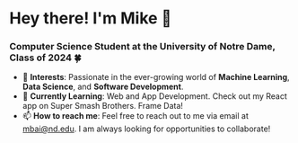 # Hey there! I'm Mike 👋
### Computer Science Student at the University of Notre Dame, Class of 2024 🍀

- 🔭 **Interests**: Passionate in the ever-growing world of **Machine Learning**, **Data Science**, and **Software Development**.
- 🌱 **Currently Learning**: Web and App Development. Check out my React app on Super Smash Brothers. Frame Data!
- 📫 **How to reach me**: Feel free to reach out to me via email at [mbai@nd.edu](mailto:mbai@nd.edu). I am always looking for opportunities to collaborate!
